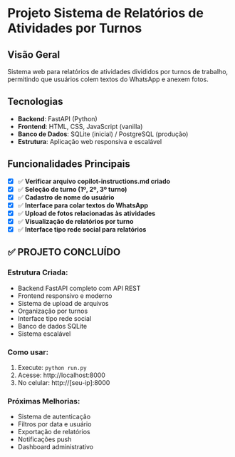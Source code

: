 # Projeto Sistema de Relatórios de Atividades por Turnos

## Visão Geral
Sistema web para relatórios de atividades divididos por turnos de trabalho, permitindo que usuários colem textos do WhatsApp e anexem fotos.

## Tecnologias
- **Backend**: FastAPI (Python)
- **Frontend**: HTML, CSS, JavaScript (vanilla)
- **Banco de Dados**: SQLite (inicial) / PostgreSQL (produção)
- **Estrutura**: Aplicação web responsiva e escalável

## Funcionalidades Principais
- [x] ✅ **Verificar arquivo copilot-instructions.md criado**
- [x] ✅ **Seleção de turno (1º, 2º, 3º turno)**
- [x] ✅ **Cadastro de nome do usuário**
- [x] ✅ **Interface para colar textos do WhatsApp**
- [x] ✅ **Upload de fotos relacionadas às atividades**
- [x] ✅ **Visualização de relatórios por turno**
- [x] ✅ **Interface tipo rede social para relatórios**

## ✅ PROJETO CONCLUÍDO

### Estrutura Criada:
- Backend FastAPI completo com API REST
- Frontend responsivo e moderno
- Sistema de upload de arquivos
- Organização por turnos
- Interface tipo rede social
- Banco de dados SQLite
- Sistema escalável

### Como usar:
1. Execute: `python run.py`
2. Acesse: http://localhost:8000
3. No celular: http://[seu-ip]:8000

### Próximas Melhorias:
- Sistema de autenticação
- Filtros por data e usuário
- Exportação de relatórios
- Notificações push
- Dashboard administrativo